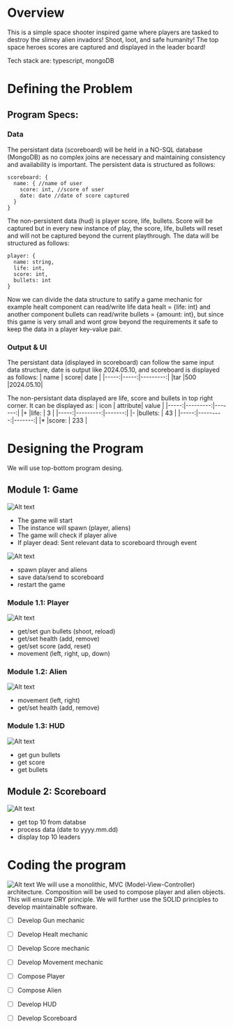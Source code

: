# Overview
This is a simple space shooter inspired game where players are tasked to destroy the slimey alien invadors! Shoot, loot, and safe humanity! The top space heroes scores are captured and displayed in the leader board! 

Tech stack are: typescript, mongoDB
# Defining the Problem
## Program Specs:
### Data
The persistant data (scoreboard) will be held in a NO-SQL database (MongoDB) as no complex joins are 
necessary and maintaining consistency and availability is important. The persistent data is structured
as follows: 
```
scoreboard: {
  name: { //name of user
    score: int, //score of user
    date: date //date of score captured
  }
}
```
The non-persistent data (hud) is player score, life, bullets. Score will be captured but
in every new instance of play, the score, life, bullets will reset and will not be captured beyond
the current playthrough. The data will be structured as follows:
```
player: {
  name: string,
  life: int,
  score: int,
  bullets: int
}
```
Now we can divide the data structure to satify a game mechanic for example healt component
can read/write life data healt = {life: int} and another component bullets can read/write
bullets = {amount: int}, but since this game is very small and wont grow beyond the requirements
it safe to keep the data in a player key-value pair.
### Output & UI
The persistant data (displayed in scoreboard) can follow the same input data structure, date is 
output like 2024.05.10, and scoreboard is displayed as follows:
| name | score| date     |
|-----:|-----:|---------:|
|tar   |500   |2024.05.10|

The non-persistant data displayed are life, score and bullets in top right corner. It can be 
displayed as:
| icon | attribute| value  |
|-----:|---------:|-------:|
|+     |life:     | 3      |
|-----:|---------:|-------:|
|-     |bullets:  | 43     |
|-----:|---------:|-------:|
|*     |score:    | 233    |

# Designing the Program
We will use top-bottom program desing.
## Module 1: Game
![Alt text](/resources/flowchart-game.png?raw=true "Dashboard")
- The game will start
- The instance will spawn (player, aliens)
- The game will check if player alive
- If player dead: Sent relevant data to scoreboard through event
  
![Alt text](/resources/structurechart-game.png?raw=true "Dashboard")
- spawn player and aliens
- save data/send to scoreboard
- restart the game

### Module 1.1: Player
![Alt text](/resources/structurechart-player.png?raw=true "Dashboard")
- get/set gun bullets (shoot, reload) 
- get/set health (add, remove)
- get/set score (add, reset)
- movement (left, right, up, down)

### Module 1.2: Alien
![Alt text](/resources/structurechart-alien.png?raw=true "Dashboard")
- movement (left, right)
- get/set health (add, remove)
  
### Module 1.3: HUD
![Alt text](/resources/structurechart-hud.png?raw=true "Dashboard")
- get gun bullets
- get score
- get bullets
  
## Module 2: Scoreboard
![Alt text](/resources/structurechart-scoreboard.png?raw=true "Dashboard")
- get top 10 from databse
- process data (date to yyyy.mm.dd)
- display top 10 leaders

# Coding the program
![Alt text](/resources/mvc.png?raw=true "Dashboard")
We will use a monolithic, MVC (Model-View-Controller) architecture. Composition will be used to compose player and alien objects. This will ensure DRY principle. We will further use the SOLID principles to develop maintainable software.

- [ ] Develop Gun mechanic
- [ ] Develop Healt mechanic
- [ ] Develop Score mechanic
- [ ] Develop Movement mechanic
- [ ] Compose Player
- [ ] Compose Alien
- [ ] Develop HUD
- [ ] Develop Scoreboard

